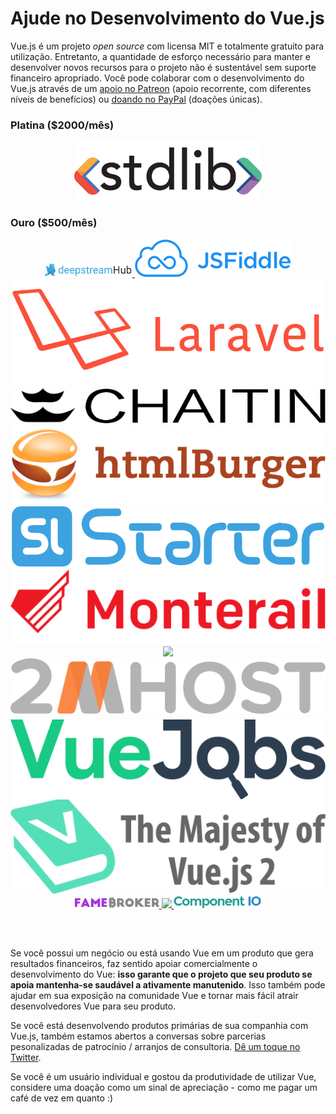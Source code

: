 # Ajude no Desenvolvimento do Vue.js

Vue.js é um projeto _open source_ com licensa MIT e totalmente gratuito para utilização.
Entretanto, a quantidade de esforço necessário para manter e desenvolver novos recursos para o projeto não é sustentável sem suporte financeiro apropriado. Você pode colaborar com o desenvolvimento do Vue.js através de um [apoio no Patreon](https://www.patreon.com/evanyou) (apoio recorrente, com diferentes níveis de benefícios) ou [doando no PayPal](https://www.paypal.me/evanyou) (doações únicas).

### Platina ($2000/mês)

<p style="text-align: center;">
  <a href="https://stdlib.com">
    <img style="width:300px" src="/images/stdlib.png">
  </a>
</p>

### Ouro ($500/mês)

<p style="text-align: center; margin-top: 0; margin-bottom: 60px" class="sponsors-page">
  <a href="https://deepstreamhub.com" target="_blank" style="width:140px;top:1px">
    <img src="/images/deepstream.png" style="width:140px">
  </a><a href="https://jsfiddle.net">
    <img src="/images/jsfiddle.png">
  </a><a href="https://laravel.com">
    <img src="/images/laravel.png">
  </a><a href="https://chaitin.cn">
    <img src="/images/chaitin.png">
  </a><a href="https://htmlburger.com" target="_blank">
    <img src="/images/htmlburger.png">
  </a><a href="https://starter.someline.com/" target="_blank">
    <img src="/images/someline.png">
  </a><a href="http://monterail.com/" target="_blank">
    <img src="/images/monterail.png">
  </a><a href="https://www.trisoft.ro/" target="_blank">
    <img src="/images/trisoft.png">
  </a><a href="https://www.2mhost.com/" target="_blank">
    <img src="/images/2mhost.png">
  </a><a href="https://vuejobs.com/?ref=vuejs" target="_blank" style="position:relative;top:6px">
    <img src="/images/vuejobs.svg">
  </a><a href="https://leanpub.com/vuejs2" target="_blank">
    <img src="/images/tmvuejs2.png">
  </a><a href="https://famebroker.com" target="_blank" style="width:135px">
    <img src="/images/famebroker.png" style="width:135px">
  </a><a href="https://fancygrid.com" target="_blank">
    <img src="https://fancygrid.com/logo/logo.png">
  </a><a href="https://component.io" target="_blank" style="width:140px">
    <img src="/images/component_io.png" style="width:140px">
  </a>
</p>

Se você possui um negócio ou está usando Vue em um produto que gera resultados financeiros, faz sentido apoiar comercialmente o desenvolvimento do Vue: **isso garante que o projeto que seu produto se apoia mantenha-se saudável a ativamente manutenido**. Isso também pode ajudar em sua exposição na comunidade Vue e tornar mais fácil atrair desenvolvedores Vue para seu produto.

Se você está desenvolvendo produtos primárias de sua companhia com Vue.js, também estamos abertos a conversas sobre parcerias pesonalizadas de patrocínio / arranjos de consultoria. [Dê um toque no Twitter](https://twitter.com/youyuxi).

Se você é um usuário individual e gostou da produtividade de utilizar Vue, considere uma doação como um sinal de apreciação - como me pagar um café de vez em quanto :)
